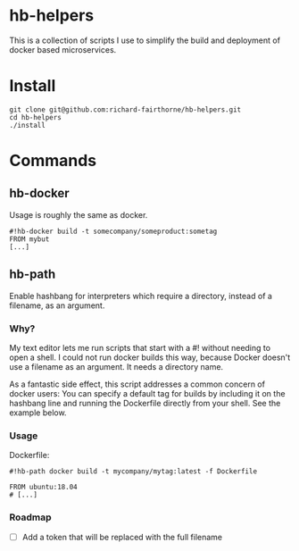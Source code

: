 # hb-helpers

This is a collection of scripts I use to simplify the build and deployment of docker based microservices.

# Install

```
git clone git@github.com:richard-fairthorne/hb-helpers.git
cd hb-helpers
./install
```

# Commands

## hb-docker

Usage is roughly the same as docker.

```
#!hb-docker build -t somecompany/someproduct:sometag
FROM mybut
[...]
```
## hb-path

Enable hashbang for interpreters which require a directory, instead of a filename, as an argument.

### Why?

My text editor lets me run scripts that start with a #! without needing to open a shell. I could not run docker builds this way, because Docker doesn't use a filename as an argument. It needs a directory name.

As a fantastic side effect, this script addresses a common concern of docker users: You can specify a default tag for builds by including it on the hashbang line and running the Dockerfile directly from your shell. See the example below.

### Usage

Dockerfile:
```
#!hb-path docker build -t mycompany/mytag:latest -f Dockerfile

FROM ubuntu:18.04
# [...]
```

### Roadmap

- [ ] Add a token that will be replaced with the full filename

